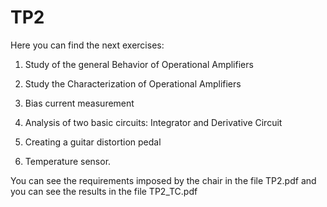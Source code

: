 # TP2

Here you can find the next exercises:

1) Study of the general Behavior of Operational Amplifiers

2) Study the Characterization of Operational Amplifiers 

3) Bias current measurement

4) Analysis of two basic circuits: Integrator and Derivative Circuit

5) Creating a guitar distortion pedal

6) Temperature sensor.

You can see the requirements imposed by the chair in the file TP2.pdf and you can see the results in the file TP2_TC.pdf
